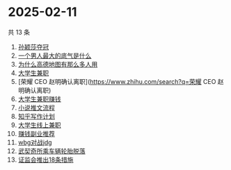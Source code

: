 # 2025-02-11

共 13 条

<!-- BEGIN ZHIHUSEARCH -->
<!-- 最后更新时间 Tue Feb 11 2025 15:11:18 GMT+0800 (China Standard Time) -->
1. [孙颖莎夺冠](https://www.zhihu.com/search?q=孙颖莎夺冠)
1. [一个男人最大的底气是什么](https://www.zhihu.com/search?q=一个男人最大的底气是什么)
1. [为什么高德地图有那么多人用](https://www.zhihu.com/search?q=为什么高德地图有那么多人用)
1. [大学生兼职](https://www.zhihu.com/search?q=大学生兼职)
1. [荣耀 CEO 赵明确认离职](https://www.zhihu.com/search?q=荣耀 CEO 赵明确认离职)
1. [大学生兼职赚钱](https://www.zhihu.com/search?q=大学生兼职赚钱)
1. [小说推文流程](https://www.zhihu.com/search?q=小说推文流程)
1. [知乎写作计划](https://www.zhihu.com/search?q=知乎写作计划)
1. [大学生线上兼职](https://www.zhihu.com/search?q=大学生线上兼职)
1. [赚钱副业推荐](https://www.zhihu.com/search?q=赚钱副业推荐)
1. [wbg对战jdg](https://www.zhihu.com/search?q=wbg对战jdg)
1. [武契奇所乘车辆轮胎脱落](https://www.zhihu.com/search?q=武契奇所乘车辆轮胎脱落)
1. [证监会推出18条措施](https://www.zhihu.com/search?q=证监会推出18条措施)
<!-- END ZHIHUSEARCH -->
